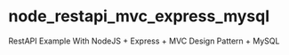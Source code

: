 # node_restapi_mvc_express_mysql
RestAPI Example With NodeJS  + Express + MVC Design Pattern + MySQL

